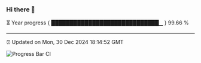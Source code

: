 ### Hi there 👋

⏳ Year progress { █████████████████████████████▁ } 99.66 %

---

⏰ Updated on Mon, 30 Dec 2024 18:14:52 GMT

![Progress Bar CI](https://github.com/code-lakshay/GitHub-Actions-Demo/workflows/Progress%20Bar%20CI/badge.svg)
